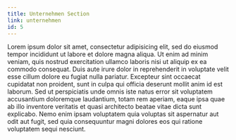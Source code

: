 ```yaml
---
title: Unternehmen Section
link: unternehmen
id: 5
---
```

Lorem ipsum dolor sit amet, consectetur adipisicing elit, sed do eiusmod tempor incididunt ut labore et dolore
magna aliqua. Ut enim ad minim veniam, quis nostrud exercitation ullamco laboris nisi ut aliquip ex ea
commodo consequat. Duis aute irure dolor in reprehenderit in voluptate velit esse cillum dolore eu fugiat nulla
pariatur. Excepteur sint occaecat cupidatat non proident, sunt in culpa qui officia deserunt mollit anim id est
laborum.
Sed ut perspiciatis unde omnis iste natus error sit voluptatem accusantium doloremque laudantium, totam rem
aperiam, eaque ipsa quae ab illo inventore veritatis et quasi architecto beatae vitae dicta sunt explicabo. Nemo
enim ipsam voluptatem quia voluptas sit aspernatur aut odit aut fugit, sed quia consequuntur magni dolores
eos qui ratione voluptatem sequi nesciunt. 
